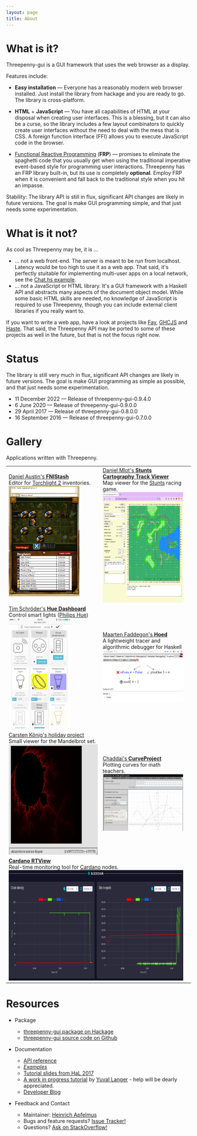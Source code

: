 ```yaml
---
layout: page
title: About
---
```


# What is it?

Threepenny-gui is a GUI framework that uses the web browser as a display.

Features include:
* **Easy installation** — Everyone has a reasonably modern web browser installed. Just install the library from hackage and you are ready to go. The library is cross-platform.
* **HTML** + **JavaScript** — You have all capabilities of HTML at your disposal when creating user interfaces. This is a blessing, but it can also be a curse, so the library includes a few layout combinators to quickly create user interfaces without the need to deal with the mess that is CSS. A foreign function interface (FFI) allows you to execute JavaScript code in the browser.
* [Functional Reactive Programming][frp] (**FRP**) — promises to eliminate the spaghetti code that you usually get when using the traditional imperative event-based style for programming user interactions. Threepenny has an FRP library built-in, but its use is completely **optional**. Employ FRP when it is convenient and fall back to the traditional style when you hit an impasse.

  [frp]: https://wiki.haskell.org/Functional_Reactive_Programming

Stability: The library API is still in flux, significant API changes are likely in future versions. The goal is make GUI programming simple, and that just needs some experimentation.

# What is it not?

As cool as Threepenny may be, it is ...

* ... not a web front-end. The server is meant to be run from localhost. Latency would be too high to use it as a web app. That said, it's perfectly stuitable for implementing multi-user apps on a local network, see the [Chat.hs example][chat].
* ... not a JavaScript or HTML library. It's a GUI framework with a Haskell API and abstracts many aspects of the document object model. While some basic HTML skills are needed, no knowledge of JavaScript is required to use Threepenny, though you can include external client libraries if you really want to.

If you want to write a web app, have a look at projects like [Fay][fay], [GHCJS][ghcjs] and [ Haste][haste]. That said, the Threepenny API may be ported to some of these projects as well in the future, but that is not the focus right now.

   [chat]: https://github.com/HeinrichApfelmus/threepenny-gui/blob/master/lib/threepenny-gui/samples/Chat.hs
   [ghcjs]: https://github.com/ghcjs/ghcjs
   [fay]: https://github.com/faylang/fay/wiki
   [haste]: https://github.com/valderman/haste-compiler

# Status

The library is still very much in flux, significant API changes are likely in future versions. The goal is make GUI programming as simple as possible, and that just needs some experimentation.

* 11 December  2022 — Release of threepenny-gui-0.9.4.0
*  6 June      2020 — Release of threepenny-gui-0.9.0.0
* 29 April     2017 — Release of threepenny-gui-0.8.0.0
* 16 September 2016 — Release of threepenny-gui-0.7.0.0

# Gallery

Applications written with Threepenny.

<table>
<tr>
<td>
<a href="http://fluffynukeit.com/?page_id=535">Daniel Austin's <b>FNIStash</b></a>
<br>Editor for <a href="http://en.wikipedia.org/wiki/Torchlight_II">Torchlight 2</a> inventories.
<br><img src="./img/fnistash.png" height="300" />
<td>
<a href="https://github.com/duplode/stunts-cartography">Daniel Mlot's <b>Stunts Cartography Track Viewer</b></a>
<br>Map viewer for the <a href="http://scr.stunts.hu/">Stunts</a> racing game.
<br><img src="./img/stunts.png" height="300" />

<tr>
<td>
<a href="https://github.com/blitzcode/hue-dashboard">Tim Schröder's <b>Hue Dashboard</b></a>
<br>Control smart lights (<a href="http://www2.meethue.com/en-us">Philips Hue</a>)
<br><img src="./img/hue-dashboard.jpg" height="300" />
<td>
<a href="https://wiki.haskell.org/Hoed">Maarten Faddegon's <b>Hoed</b></a>
<br>A lightweight tracer and algorithmic debugger for Haskell
<br><img src="./img/hoed.png" width="386" />

<tr>
<td>
<a href="https://github.com/CarstenKoenig/Holidays2013">Carsten König's holiday project</a>
<br>Small viewer for the Mandelbrot set.
<br><img src="./img/mandelbrot.png" height="300" />
<td>
<a href="https://github.com/Chaddai/CurveProject">Chaddai's <b>CurveProject</b></a>
<br>Plotting curves for math teachers.
<br><img src="./img/curveproject.jpg" width="386" />

<tr>
<td colspan="2">
<a href="https://github.com/input-output-hk/cardano-node/blob/master/cardano-tracer/docs/cardano-rtview.md"><b>Cardano RTView</b></a>
<br>Real-time monitoring tool for <a href="https://docs.cardano.org/cardano-components/cardano-node">Cardano</a> nodes.
<br><img src="./img/cardano-rtview.png" height="300" />
<td>
</table>

# Resources

* Package

  * [threepenny-gui package on Hackage](https://hackage.haskell.org/package/threepenny-gui)
  * [threepenny-gui source code on Github](https://github.com/HeinrichApfelmus/threepenny-gui/)

* Documentation

  * [API reference](http://hackage.haskell.org/package/threepenny-gui)
  * *[Examples](../lib/threepenny-gui/samples#readme)*
  * [Tutorial slides from HaL 2017](../doc/hal-2017)
  * [A work in progress tutorial](https://github.com/yuvallanger/threepenny-gui/blob/tutorial/samples/BarTab.lhs) by [Yuval Langer](https://github.com/yuvallanger) - help will be dearly appreciated.
  * [Developer Blog](http://apfelmus.nfshost.com/blog.html#gui-programming )

* Feedback and Contact

  * Maintainer: [Heinrich Apfelmus](http://apfelmus.nfshost.com/)
  * Bugs and feature requests? [Issue Tracker!](https://github.com/HeinrichApfelmus/threepenny-gui/issues)
  * Questions? [Ask on StackOverflow!](http://stackoverflow.com/questions/ask?tags=haskell+threepenny-gui+gui)
